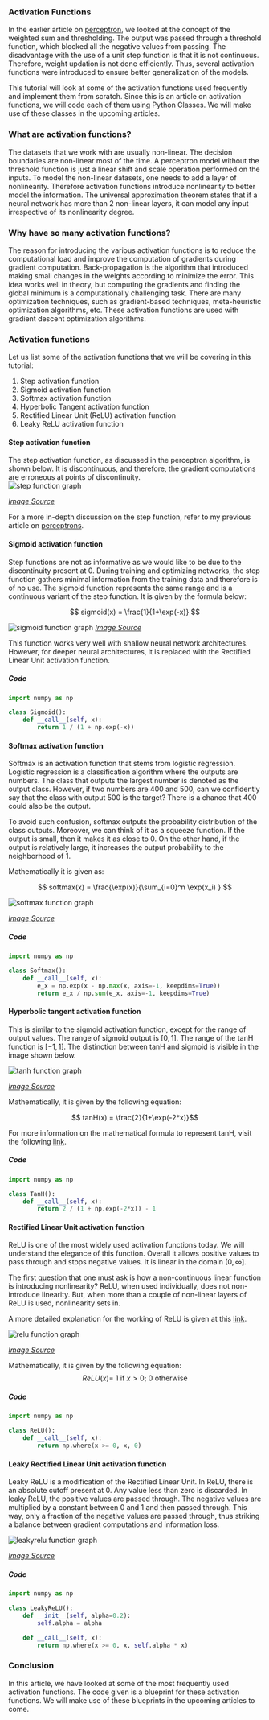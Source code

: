 ### Activation Functions

In the earlier article on [perceptron](engineering-education/perceptron-algorithm/), we looked at the concept of the weighted sum and thresholding. The output was passed through a threshold function, which blocked all the negative values from passing. The disadvantage with the use of a unit step function is that it is not continuous. Therefore, weight updation is not done efficiently. Thus, several activation functions were introduced to ensure better generalization of the models. 

This tutorial will look at some of the activation functions used frequently and implement them from scratch. Since this is an article on activation functions, we will code each of them using Python Classes. We will make use of these classes in the upcoming articles.  

### What are activation functions?

The datasets that we work with are usually non-linear. The decision boundaries are non-linear most of the time. A perceptron model without the threshold function is just a linear shift and scale operation performed on the inputs. To model the non-linear datasets, one needs to add a layer of nonlinearity. Therefore activation functions introduce nonlinearity to better model the information. The universal approximation theorem states that if a neural network has more than 2 non-linear layers, it can model any input irrespective of its nonlinearity degree. 

### Why have so many activation functions?

The reason for introducing the various activation functions is to reduce the computational load and improve the computation of gradients during gradient computation. Back-propagation is the algorithm that introduced making small changes in the weights according to minimize the error. This idea works well in theory, but computing the gradients and finding the global minimum is a computationally challenging task. There are many optimization techniques, such as gradient-based techniques, meta-heuristic optimization algorithms, etc. These activation functions are used with gradient descent optimization algorithms. 

### Activation functions

Let us list some of the activation functions that we will be covering in this tutorial:
1. Step activation function
2. Sigmoid activation function
3. Softmax activation function
4. Hyperbolic Tangent activation function
5. Rectified Linear Unit (ReLU) activation function
6. Leaky ReLU activation function

#### Step activation function

The step activation function, as discussed in the perceptron algorithm, is shown below. It is discontinuous, and therefore, the gradient computations are erroneous at points of discontinuity.  
![step function graph](step_function.png)

[*Image Source*](https://www.google.com/url?sa=i&url=https%3A%2F%2Fwww.intmath.com%2Flaplace-transformation%2F1a-unit-step-functions-definition.php&psig=AOvVaw1XjHjFjI93-cSbYQYy1jYq&ust=1606899070976000&source=images&cd=vfe&ved=0CA0QjhxqFwoTCMCuo-G0rO0CFQAAAAAdAAAAABAD)

For a more in-depth discussion on the step function, refer to my previous article on [perceptrons](/engineering-education/perceptron-algorithm/).

#### Sigmoid activation function

Step functions are not as informative as we would like to be due to the discontinuity present at 0. During training and optimizing networks, the step function gathers minimal information from the training data and therefore is of no use. The sigmoid function represents the same range and is a continuous variant of the step function. It is given by the formula below:

$$ sigmoid(x) = \frac{1}{1+\exp(-x)} $$

![sigmoid function graph](sigmoid.png)
[*Image Source*](https://www.google.com/url?sa=i&url=https%3A%2F%2Fmedium.com%2F%40toprak.mhmt%2Factivation-functions-for-deep-learning-13d8b9b20e&psig=AOvVaw1LlfJR-_qjbU6wAMK-Rnzf&ust=1606899316672000&source=images&cd=vfe&ved=0CA0QjhxqFwoTCPDwncy0rO0CFQAAAAAdAAAAABAD)

This function works very well with shallow neural network architectures. However, for deeper neural architectures, it is replaced with the Rectified Linear Unit activation function.

##### Code

```py
import numpy as np

class Sigmoid():
    def __call__(self, x):
        return 1 / (1 + np.exp(-x))

```

#### Softmax activation function

Softmax is an activation function that stems from logistic regression. Logistic regression is a classification algorithm where the outputs are numbers. The class that outputs the largest number is denoted as the output class. However, if two numbers are 400 and 500, can we confidently say that the class with output 500 is the target? There is a chance that 400 could also be the output. 

To avoid such confusion, softmax outputs the probability distribution of the class outputs. Moreover, we can think of it as a squeeze function. If the output is small, then it makes it as close to 0. On the other hand, if the output is relatively large, it increases the output probability to the neighborhood of 1.

Mathematically it is given as:

$$ softmax(x) = \frac{\exp(x)}{\sum_{i=0}^n \exp(x_i) } $$

![softmax  function graph](softmax.png)

[*Image Source*](https://www.researchgate.net/figure/Softmax-activation-function_fig2_319121953) 

##### Code

```py
import numpy as np

class Softmax():
    def __call__(self, x):
        e_x = np.exp(x - np.max(x, axis=-1, keepdims=True))
        return e_x / np.sum(e_x, axis=-1, keepdims=True)
```
#### Hyperbolic tangent activation function

This is similar to the sigmoid activation function, except for the range of output values. The range of sigmoid output is $[0,1]$. The range of the tanH function is $[-1,1]$. The distinction between tanH and sigmoid is visible in the image shown below.

![tanh  function graph](tanh.png)

[*Image Source*](https://debuggercafe.com/activation-functions-in-neural-networks/)

Mathematically, it is given by the following equation:

$$ tanH(x) = \frac{2}{1+\exp(-2*x)}$$

For more information on the mathematical formula to represent tanH, visit the following [link](https://mathworld.wolfram.com/HyperbolicTangent.html).
##### Code

```py
import numpy as np

class TanH():
    def __call__(self, x):
        return 2 / (1 + np.exp(-2*x)) - 1

```
#### Rectified Linear Unit activation function

ReLU is one of the most widely used activation functions today. We will understand the elegance of this function. Overall it allows positive values to pass through and stops negative values. It is linear in the domain $(0,\infty]$. 

The first question that one must ask is how a non-continuous linear function is introducing nonlinearity? ReLU, when used individually, does not non-introduce linearity. But, when more than a couple of non-linear layers of ReLU is used, nonlinearity sets in. 

A more detailed explanation for the working of ReLU is given at this [link](https://machinelearningmastery.com/rectified-linear-activation-function-for-deep-learning-neural-networks/).

![relu  function graph](relu.png)

[*Image Source*](https://machinelearningmastery.com/rectified-linear-activation-function-for-deep-learning-neural-networks/)

Mathematically, it is given by the following equation:
$$ 
  ReLU(x)= \
    1  \text{ if $x>0$}; \
    0 \text{ otherwise}
$$
##### Code

```py
import numpy as np

class ReLU():
    def __call__(self, x):
        return np.where(x >= 0, x, 0)

```
#### Leaky Rectified Linear Unit activation function

Leaky ReLU is a modification of the Rectified Linear Unit. In ReLU, there is an absolute cutoff present at 0. Any value less than zero is discarded. In leaky ReLU, the positive values are passed through. The negative values are multiplied by a constant between 0 and 1 and then passed through. This way, only a fraction of the negative values are passed through, thus striking a balance between gradient computations and information loss.

![leakyrelu function graph](leakyrelu.png)

[*Image Source*](https://towardsdatascience.com/activation-functions-in-neural-networks-58115cda9c96)

##### Code

```py
import numpy as np

class LeakyReLU():
    def __init__(self, alpha=0.2):
        self.alpha = alpha

    def __call__(self, x):
        return np.where(x >= 0, x, self.alpha * x)
```

### Conclusion

In this article, we have looked at some of the most frequently used activation functions. The code given is a blueprint for these activation functions. We will make use of these blueprints in the upcoming articles to come. 
